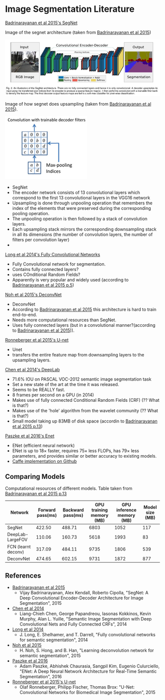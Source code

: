 # Image Segmentation Literature


[Badrinarayanan et al 2015's SegNet][segnet]

Image of the segnet architecture (taken from [Badrinarayanan et al 2015][segnet])

![Image of segnet architecture](segnet_architecture.jpg)

Image of how segnet does upsampling (taken from [Badrinarayanan et al 2015][segnet]).

![Image of upsampling in segnet](segnet_upsampling.jpg)

- SegNet
- The encoder network consists of 13 convolutional layers which correspond to the first 13 convolutional layers in the VGG16 network
- Upsampling is done through unpooling operation that remembers the index of the elements that were preserved during the corresponding pooling operation.
- The unpooling operation is then followed by a stack of convolution layers.
- Each upsampling stack mirrors the corresponding downsampling stack in all its dimensions (the number of convolution layers, the number of filters per convolution layer)
-

[Long et al 2014's Fully Convolutional Networks][fcn]
- Fully Convolutional network for segmentation.
- Contains fully connected layers?
- uses COnditional Random Fields?
- Apparently is very popular and widely used (according to [Badrinarayanan et al 2015 p.5][segnet])

[Noh et al 2015's DeconvNet][deconvnet]
- DeconvNet
- According to [Badrinarayanan et al 2015][segnet] this architecture is hard to train end-to-end.
- Needs more computational resources than SegNet.
- Uses fully connected layers (but in a convolutional manner?(according to [Badrinarayanan et al 2015][segnet])).

[Ronneberger et al 2015's U-net][unet]
- Unet
- transfers the entire feature map from downsampling layers to the upsampling layers.

[Chen et al 2014's DeepLab][deeplab]
- 71.6% IOU on PASCAL VOC-2012 semantic image segmentation task
- Set a new state of the art at the time it was released.
- Seems to be REALLY fast.
- 8 frames per second on a GPU (in 2014)
- Makes use of  fully connected Conditional Random Fields (CRF) (?? What is that?)
- Makes use of the 'hole' algorithm from the wavelet community (?? What is that?)
- Small model taking up 83MB of disk space (accordin to [Badrinarayanan et al 2015 p.13][segnet])


[Paszke et al 2016's Enet][enet]
- ENet (efficient neural network)
- ENet is up to 18× faster, requires 75× less FLOPs, has 79× less parameters, and provides similar or better accuracy to existing models.
- [Caffe implementation on Github](https://github.com/TimoSaemann/ENet)


## Comparing Models

Computational resources of different models. Table taken from [Badrinarayanan et al 2015 p.13][segnet]

Network | Forward pass(ms) | Backward pass(ms) | GPU training memory (MB) | GPU inference memory (MB) | Model size (MB)
---|---|---|---|---|---
SegNet              | 422.50    | 488.71 | 6803 | 1052 | 117
DeepLab-LargeFOV    | 110.06    | 160.73 | 5618 | 1993 | 83
FCN (learnt deconv) | 317.09    | 484.11 | 9735 | 1806 | 539
DeconvNet           | 474.65    | 602.15 | 9731 | 1872 | 877




## References
- [Badrinarayanan et al 2015][segnet]
    - Vijay Badrinarayanan, Alex Kendall, Roberto Cipolla, "SegNet: A Deep Convolutional Encoder-Decoder Architecture for Image Segmentation", 2015
- [Chen et al 2014][deeplab]
    - Liang-Chieh Chen, George Papandreou, Iasonas Kokkinos, Kevin Murphy, Alan L. Yuille, "Semantic Image Segmentation with Deep Convolutional Nets and Fully Connected CRFs", 2014
- [Long et al 2014][fcn]
    - J. Long, E. Shelhamer, and T. Darrell, "Fully convolutional networks for semantic segmentation", 2014
- [Noh et al 2015][deconvnet]
    - H. Noh, S. Hong, and B. Han, "Learning deconvolution network for semantic segmentation", 2015
- [Paszke et al 2016][enet]
    - Adam Paszke, Abhishek Chaurasia, Sangpil Kim, Eugenio Culurciello, "ENet: A Deep Neural Network Architecture for Real-Time Semantic Segmentation", 2016
- [Ronneberger et al 2015's U-net][unet]
    - Olaf Ronneberger, Philipp Fischer, Thomas Brox: "U-Net: Convolutional Networks for Biomedical Image Segmentation", 2015


[deconvnet]: https://arxiv.org/abs/1505.04366
[deeplab]: https://arxiv.org/abs/1412.7062
[enet]: https://arxiv.org/abs/1606.02147
[fcn]: https://arxiv.org/abs/1411.4038
[segnet]: https://arxiv.org/abs/1511.00561
[unet]: https://arxiv.org/abs/1505.04597
